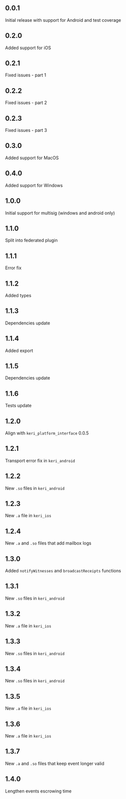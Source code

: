 ## 0.0.1

Initial release with support for Android and test coverage

## 0.2.0

Added support for iOS

## 0.2.1

Fixed issues - part 1

## 0.2.2

Fixed issues - part 2

## 0.2.3

Fixed issues - part 3

## 0.3.0

Added support for MacOS

## 0.4.0

Added support for Windows

## 1.0.0

Initial support for multisig (windows and android only)

## 1.1.0

Split into federated plugin

## 1.1.1

Error fix

## 1.1.2

Added types

## 1.1.3

Dependencies update

## 1.1.4

Added export

## 1.1.5

Dependencies update

## 1.1.6

Tests update

## 1.2.0

Align with `keri_platform_interface` 0.0.5

## 1.2.1

Transport error fix in `keri_android`

## 1.2.2

New `.so` files in `keri_android`

## 1.2.3

New `.a` file in `keri_ios`

## 1.2.4

New `.a` and `.so` files that add mailbox logs

## 1.3.0

Added `notifyWitnesses` and `broadcastReceipts` functions

## 1.3.1

New `.so` files in `keri_android`

## 1.3.2

New `.a` file in `keri_ios`

## 1.3.3

New `.so` files in `keri_android`

## 1.3.4

New `.so` files in `keri_android`

## 1.3.5

New `.a` file in `keri_ios`

## 1.3.6

New `.a` file in `keri_ios`

## 1.3.7

New `.a` and `.so` files that keep event longer valid

## 1.4.0

Lengthen events escrowing time